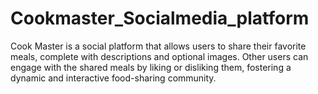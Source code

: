 # Cookmaster_Socialmedia_platform
Cook Master is a social platform that allows users to share their favorite meals, complete with descriptions and optional images. Other users can engage with the shared meals by liking or disliking them, fostering a dynamic and interactive food-sharing community.
